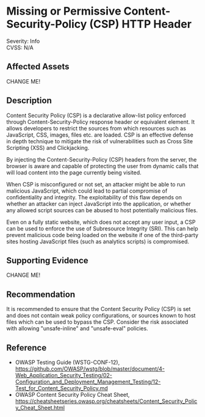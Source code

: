 # Missing or Permissive Content-Security-Policy (CSP) HTTP Header

Severity: Info  
CVSS: N/A

## Affected Assets

CHANGE ME!

## Description

Content Security Policy (CSP) is a declarative allow-list policy enforced through Content-Security-Policy response header or equivalent <meta> element. It allows developers to restrict the sources from which resources such as JavaScript, CSS, images, files etc. are loaded. CSP is an effective defense in depth technique to mitigate the risk of vulnerabilities such as Cross Site Scripting (XSS) and Clickjacking.

By injecting the Content-Security-Policy (CSP) headers from the server, the browser is aware and capable of protecting the user from dynamic calls that will load content into the page currently being visited.

When CSP is misconfigured or not set, an attacker might be able to run malicious JavaScript, which could lead to partial compromise of confidentiality and integrity. The exploitability of this flaw depends on whether an attacker can inject JavaScript into the application, or whether any allowed script sources can be abused to host potentially malicious files.

Even on a fully static website, which does not accept any user input, a CSP can be used to enforce the use of Subresource Integrity (SRI). This can help prevent malicious code being loaded on the website if one of the third-party sites hosting JavaScript files (such as analytics scripts) is compromised.

## Supporting Evidence

CHANGE ME!

## Recommendation

It is recommended to ensure that the Content Security Policy (CSP) is set and does not contain weak policy configurations, or sources known to host files which can be used to bypass the CSP. Consider the risk associated with allowing "unsafe-inline" and "unsafe-eval" policies.

## Reference

* OWASP Testing Guide (WSTG-CONF-12), https://github.com/OWASP/wstg/blob/master/document/4-Web_Application_Security_Testing/02-Configuration_and_Deployment_Management_Testing/12-Test_for_Content_Security_Policy.md
* OWASP Content Security Policy Cheat Sheet, https://cheatsheetseries.owasp.org/cheatsheets/Content_Security_Policy_Cheat_Sheet.html
